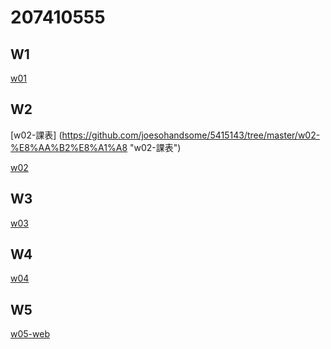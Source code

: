 # 207410555
## W1
[w01](https://github.com/joesohandsome/5415143/tree/master/w01 "w01")

## W2
[w02-課表]
(https://github.com/joesohandsome/5415143/tree/master/w02-%E8%AA%B2%E8%A1%A8 "w02-課表")

[w02](https://github.com/joesohandsome/5415143/tree/master/w02 "w02")

## W3
[w03](https://github.com/joesohandsome/5415143/tree/master/w03 "w03")

## W4
[w04](https://github.com/joesohandsome/5415143/tree/master/w04 "w04")

## W5
[w05-web](https://github.com/joesohandsome/5415143/tree/master/w05-web "w05-web")
<!--stackedit_data:
eyJoaXN0b3J5IjpbNTMwNTc1NjAwXX0=
-->